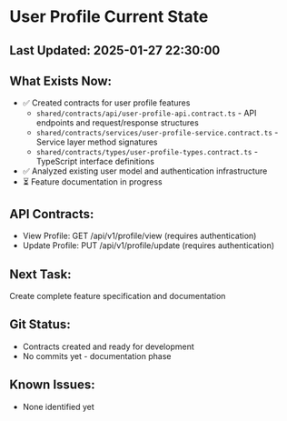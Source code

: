 # User Profile Current State

## Last Updated: 2025-01-27 22:30:00

## What Exists Now:
<!-- AI updates this after each task -->
- ✅ Created contracts for user profile features
  - `shared/contracts/api/user-profile-api.contract.ts` - API endpoints and request/response structures
  - `shared/contracts/services/user-profile-service.contract.ts` - Service layer method signatures
  - `shared/contracts/types/user-profile-types.contract.ts` - TypeScript interface definitions
- ✅ Analyzed existing user model and authentication infrastructure
- ⏳ Feature documentation in progress

## API Contracts:
<!-- Copy from API-CONTRACT.md once created -->
- View Profile: GET /api/v1/profile/view (requires authentication)
- Update Profile: PUT /api/v1/profile/update (requires authentication)

## Next Task: 
Create complete feature specification and documentation

## Git Status:
<!-- Last commit hash and message -->
- Contracts created and ready for development
- No commits yet - documentation phase

## Known Issues:
<!-- Any problems discovered -->
- None identified yet